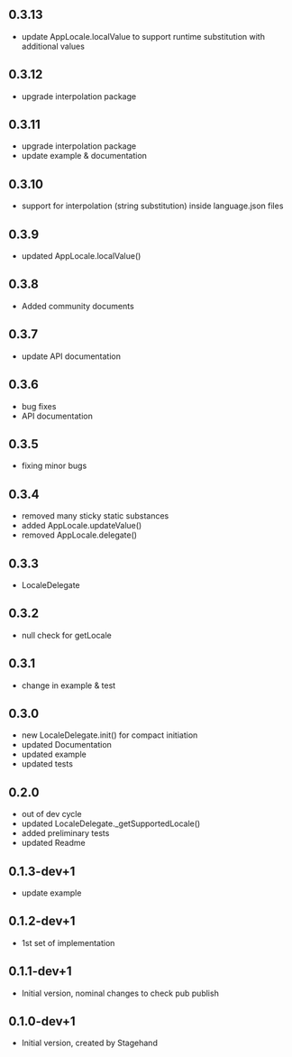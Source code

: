 ## 0.3.13
- update AppLocale.localValue to support runtime substitution with additional values

## 0.3.12
- upgrade interpolation package

## 0.3.11
- upgrade interpolation package
- update example & documentation

## 0.3.10
- support for interpolation (string substitution) inside language.json files

## 0.3.9
- updated AppLocale.localValue()

## 0.3.8
- Added community documents

## 0.3.7
- update API documentation

## 0.3.6
- bug fixes
- API documentation

## 0.3.5
- fixing minor bugs

## 0.3.4
- removed many sticky static substances
- added AppLocale.updateValue()
- removed AppLocale.delegate()

## 0.3.3
- LocaleDelegate

## 0.3.2
- null check for getLocale

## 0.3.1
- change in example & test

## 0.3.0
- new LocaleDelegate.init() for compact initiation
- updated Documentation
- updated example
- updated tests

## 0.2.0
- out of dev cycle
- updated LocaleDelegate.\_getSupportedLocale()
- added preliminary tests
- updated Readme

## 0.1.3-dev+1
- update example

## 0.1.2-dev+1
- 1st set of implementation

## 0.1.1-dev+1
- Initial version, nominal changes to check pub publish

## 0.1.0-dev+1
- Initial version, created by Stagehand
